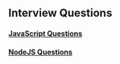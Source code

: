 ## Interview Questions

#### [JavaScript Questions](https://github.com/SakibAlHasan10/JavaScript-Interview-Questions/blob/main/README.md)

#### [NodeJS Questions](https://github.com/SakibAlHasan10/NodeJS-Interview-Questions/blob/main/README.md)